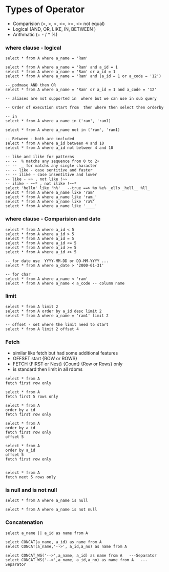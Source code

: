 # Types of Operator
- Comparision (=, >, <, <=, >=, <> not equal)
- Logical (AND, OR, LIKE, IN, BETWEEN )
- Arithmatic (+ - / * %)

### where clause - logical
```
select * from A where a_name = 'Ram'

select * from A where a_name = 'Ram' and a_id = 1
select * from A where a_name = 'Ram' or a_id = 1
select * from A where a_name = 'Ram' and (a_id = 1 or a_code = '12')

-- podmase AND then OR
select * from A where a_name = 'Ram' or a_id = 1 and a_code = '12'

-- aliases are not supported in  where but we can use in sub query

-- Order of execution start from  then where then select then orderby

-- in
select * from A where a_name in ('ram', 'ram1)

select * from A where a_name not in ('ram', 'ram1)

-- Between - both are included
select * from A where a_id between 4 and 10
select * from A where a_id not between 4 and 10

-- like and ilike for patterns
-- --  % matchs any sequence from 0 to 2+
-- --  _ for matchs any single character
-- -- like - case sentitive and faster
-- -- ilike - case insentitive and lower
-- like - ~~ , not like !~~
-- ilike - ~~* , not ilike !~~*
select 'hello' like 'h%'   --true ==> %o %e% _ello _hell__ %ll_
select * from A where a_name like 'ram'
select * from A where a_name like 'ram_'
select * from A where a_name like 'ra%'
select * from A where a_name like '____'
```

### where clause - Comparision and date 
```
select * from A where a_id < 5
select * from A where a_id > 5
select * from A where a_id = 5
select * from A where a_id <= 5
select * from A where a_id >= 5
select * from A where a_id <> 5

-- for date use  YYYY-MM-DD or DD-MM-YYYY ...
select * from A where a_date > '2000-01-31'

-- for char
select * from A where a_name < 'ram'
select * from A where a_name < a_code -- column name
```

### limit 
```
select * from A limit 2
select * from A order by a_id desc limit 2
select * from A where a_name = 'ram1' limit 2

-- offset - set where the limit need to start
select * from A limit 2 offset 4
```

### Fetch 
- similar like fetch but had some additional features 
- OFFSET start {ROW or ROWS}
- FETCH {FIRST or Nest} {Count} {Row or Rows} only
- is standard then limit in all rdbms
```
select * from A
fetch first row only

select * from A
fetch first 5 rows only

select * from A
order by a_id
fetch first row only

select * from A
order by a_id
fetch first row only
offset 5

select * from A
order by a_id
offset 5
fetch first row only


select * from A
fetch next 5 rows only
```
### is null and is not null
```
select * from A where a_name is null

select * from A where a_name is not null
```
### Concatenation
```
select a_name || a_id as name from A

select CONCAT(a_name, a_id) as name from A
select CONCAT(a_name,'-->', a_id,a_no) as name from A

select CONCAT_WS('-->',a_name, a_id) as name from A   ---Separator
select CONCAT_WS('-->',a_name, a_id,a_no) as name from A   ---Separator


```
